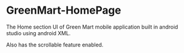 # GreenMart-HomePage
The Home section UI of Green Mart mobile application built in android studio using android XML.

Also has the scrollable feature enabled.
